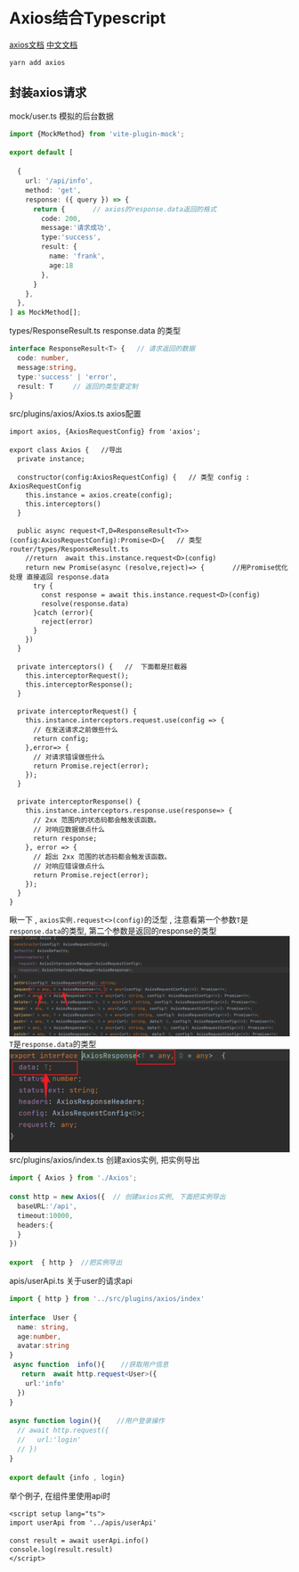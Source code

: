# Axios结合Typescript
[axios文档](https://github.com/axios/axios)
[中文文档](https://axios-http.com/zh/docs/instance)
```sh
yarn add axios
```
## 封装axios请求
mock/user.ts  模拟的后台数据
```ts
import {MockMethod} from 'vite-plugin-mock';

export default [

  {
    url: '/api/info',
    method: 'get',
    response: ({ query }) => {
      return {       // axios的response.data返回的格式
        code: 200,
        message:'请求成功',
        type:'success',
        result: {
          name: 'frank',
          age:18
        },
      }
    },
  },
] as MockMethod[];
```
types/ResponseResult.ts   response.data 的类型
```ts
interface ResponseResult<T> {   // 请求返回的数据
  code: number,
  message:string,
  type:'success' | 'error',
  result: T     // 返回的类型要定制
}
```

src/plugins/axios/Axios.ts  axios配置
```ts{11-21}
import axios, {AxiosRequestConfig} from 'axios';

export class Axios {   //导出
  private instance;

  constructor(config:AxiosRequestConfig) {   // 类型 config : AxiosRequestConfig
    this.instance = axios.create(config);
    this.interceptors()
  }

  public async request<T,D=ResponseResult<T>>(config:AxiosRequestConfig):Promise<D>{   // 类型 router/types/ResponseResult.ts
    //return  await this.instance.request<D>(config)
    return new Promise(async (resolve,reject)=> {       //用Promise优化处理 直接返回 response.data
      try {
        const response = await this.instance.request<D>(config)
        resolve(response.data)
      }catch (error){
        reject(error)
      }
    })
  }

  private interceptors() {   //  下面都是拦截器
    this.interceptorRequest();
    this.interceptorResponse();
  }

  private interceptorRequest() {
    this.instance.interceptors.request.use(config => {
      // 在发送请求之前做些什么
      return config;
    },error=> {
      // 对请求错误做些什么
      return Promise.reject(error);
    });
  }

  private interceptorResponse() {
    this.instance.interceptors.response.use(response=> {
      // 2xx 范围内的状态码都会触发该函数。
      // 对响应数据做点什么
      return response;
    }, error => {
      // 超出 2xx 范围的状态码都会触发该函数。
      // 对响应错误做点什么
      return Promise.reject(error);
    });
  }
}
```
瞅一下 , `axios实例.request<>(config)`的泛型 , 注意看第一个参数`T`是`response.data`的类型, 第二个参数是返回的response的类型
![图片](../../docs/.vuepress/public/images/request.png)
`T`是`response.data`的类型
![图片](../../docs/.vuepress/public/images/response.png)
src/plugins/axios/index.ts  创建axios实例, 把实例导出
```ts
import { Axios } from './Axios';

const http = new Axios({  // 创建axios实例, 下面把实例导出
  baseURL:'/api',
  timeout:10000,
  headers:{
  }
})

export  { http }  //把实例导出
```

apis/userApi.ts     关于user的请求api
```ts
import { http } from '../src/plugins/axios/index'

interface  User {
  name: string,
  age:number,
  avatar:string
}
 async function  info(){    //获取用户信息
   return  await http.request<User>({
    url:'info'
  })
}

async function login(){    //用户登录操作
  // await http.request({
  //   url:'login'
  // })
}

export default {info , login}
```

举个例子, 在组件里使用api时
```vue
<script setup lang="ts">
import userApi from '../apis/userApi'

const result = await userApi.info()   
console.log(result.result)
</script>
```
